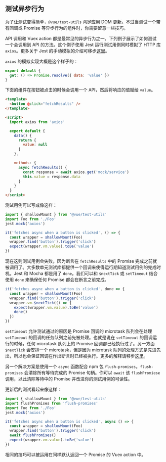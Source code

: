 ## 测试异步行为

为了让测试变得简单，`@vue/test-utils` *同步*应用 DOM 更新。不过当测试一个带有回调或 Promise 等异步行为的组件时，你需要留意一些技巧。

API 调用和 Vuex action 都是最常见的异步行为之一。下列例子展示了如何测试一个会调用到 API 的方法。这个例子使用 Jest 运行测试用例同时模拟了 HTTP 库 `axios`。更多关于 Jest 的手动模拟的介绍可移步[这里](https://jestjs.io/docs/zh-Hans/manual-mocks)。

`axios` 的模拟实现大概是这个样子的：

```js
export default {
  get: () => Promise.resolve({ data: 'value' })
}
```

下面的组件在按钮被点击的时候会调用一个 API，然后将响应的值赋给 `value`。

```html
<template>
  <button @click="fetchResults" />
</template>

<script>
  import axios from 'axios'

  export default {
    data() {
      return {
        value: null
      }
    },

    methods: {
      async fetchResults() {
        const response = await axios.get('mock/service')
        this.value = response.data
      }
    }
  }
</script>
```

测试用例可以写成像这样：

```js
import { shallowMount } from '@vue/test-utils'
import Foo from './Foo'
jest.mock('axios')

it('fetches async when a button is clicked', () => {
  const wrapper = shallowMount(Foo)
  wrapper.find('button').trigger('click')
  expect(wrapper.vm.value).toBe('value')
})
```

现在这则测试用例会失败，因为断言在 `fetchResults` 中的 Promise 完成之前就被调用了。大多数单元测试库都提供一个回调来使得运行期知道测试用例的完成时机。Jest 和 Mocha 都是用了 `done`。我们可以和 `$nextTick` 或 `setTimeout` 结合使用 `done` 来确保任何 Promise 都会在断言之前完成。

```js
it('fetches async when a button is clicked', done => {
  const wrapper = shallowMount(Foo)
  wrapper.find('button').trigger('click')
  wrapper.vm.$nextTick(() => {
    expect(wrapper.vm.value).toBe('value')
    done()
  })
})
```

`setTimeout` 允许测试通过的原因是 Promise 回调的 microtask 队列会在处理 `setTimeout` 的回调的任务队列之前先被处理。也就是说在 `setTimeout` 的回调运行的时候，任何 microtask 队列上的 Promise 回调都已经执行过了。另一方面 `$nextTick` 会安排一个 microtask，但是因为 microtask 队列的处理方式是先进先出，所以也会保证回调在作出断言时已经被执行。更多的解释请移步[这里](https://jakearchibald.com/2015/tasks-microtasks-queues-and-schedules/)。

另一个解决方案是使用一个 `async` 函数配合 npm 包 `flush-promises`。`flush-promises` 会清除所有等待完成的 Promise 句柄。你可以 `await` 该 `flushPromiese` 调用，以此清除等待中的 Promise 并改进你的测试用例的可读性。

更新后的测试看起来像这样：

```js
import { shallowMount } from '@vue/test-utils'
import flushPromises from 'flush-promises'
import Foo from './Foo'
jest.mock('axios')

it('fetches async when a button is clicked', async () => {
  const wrapper = shallowMount(Foo)
  wrapper.find('button').trigger('click')
  await flushPromises()
  expect(wrapper.vm.value).toBe('value')
})
```

相同的技巧可以被运用在同样默认返回一个 Promise 的 Vuex action 中。
